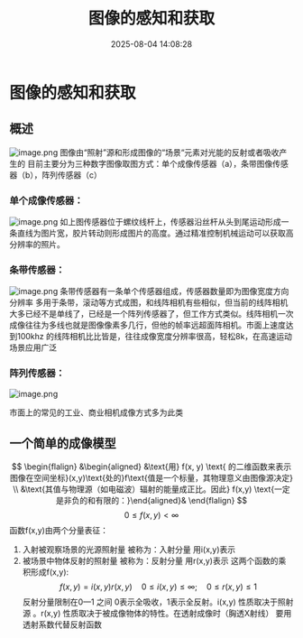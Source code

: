 ﻿---
title: 图像的感知和获取
date: 2025-08-04 14:08:28
tags:
  - 数字图像处理
categories:
  - 数字图像处理
  - 数字图像基础
  - 图像感知和获取
cover: http://img.upoorcake.cn/upoorcake/006cn0osgy1fk7tmv1ts5j32ao2aokjm.jpg
description:
---

# 图像的感知和获取

## 概述

![image.png](http://img.upoorcake.cn/upoorcake/202508041413677.png)
	图像由“照射”源和形成图像的“场景“元素对光能的反射或者吸收产生的  目前主要分为三种数字图像取图方式：单个成像传感器（a），条带图像传感器（b），阵列传感器（c）

### 单个成像传感器：

![image.png](http://img.upoorcake.cn/upoorcake/202508041419854.png)
	如上图传感器位于螺纹线杆上，传感器沿丝杆从头到尾运动形成一条直线为图片宽，胶片转动则形成图片的高度。通过精准控制机械运动可以获取高分辨率的照片。
	
### 条带传感器：

![image.png](http://img.upoorcake.cn/upoorcake/202508041426311.png)
	条带传感器有一条单个传感器组成，传感器数量即为图像宽度方向分辨率 多用于条带，滚动等方式成图，和线阵相机有些相似，但当前的线阵相机大多已经不是单线了，已经是一个阵列传感器了，但工作方式类似。线阵相机一次成像往往为多线也就是图像像素多几行，但他的帧率远超面阵相机。市面上速度达到100khz 的线阵相机比比皆是，往往成像宽度分辨率很高，轻松8k，在高速运动场景应用广泛
### 阵列传感器：

![image.png](http://img.upoorcake.cn/upoorcake/202508041436686.png)

 市面上的常见的工业、商业相机成像方式多为此类

## 一个简单的成像模型

$$ 
\begin{flalign} &\begin{aligned} &\text{用} f(x, y) \text{ 的二维函数来表示图像在空间坐标}(x,y)\text{处的}f\text{值是一个标量，其物理意义由图像源决定} \\ &\text{其值与物理源（如电磁波）辐射的能量成正比。因此} f(x,y) \text{一定是非负的和有限的：}\end{aligned}& \end{flalign}
$$
$$
0\le f(x,y) <\infty
$$
函数f(x,y)由两个分量表征：
1. 入射被观察场景的光源照射量 被称为：入射分量 用i(x,y)表示
2. 被场景中物体反射的照射量 被称为：反射分量 用r(x,y)表示
这两个函数的乘积形成f(x,y):
$$
f(x,y) = i(x,y)r(x,y) \quad 0\le i(x,y) \le \infty;\quad 0\le r(x,y) \le 1
$$
反射分量限制在0—1 之间 0表示全吸收，1表示全反射。i(x,y) 性质取决于照射源 。r(x,y) 性质取决于被成像物体的特性。在透射成像时（胸透X射线） 要用透射系数代替反射函数



